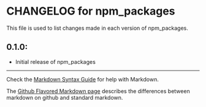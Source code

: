 # CHANGELOG for npm_packages

This file is used to list changes made in each version of npm_packages.

## 0.1.0:

* Initial release of npm_packages

- - -
Check the [Markdown Syntax Guide](http://daringfireball.net/projects/markdown/syntax) for help with Markdown.

The [Github Flavored Markdown page](http://github.github.com/github-flavored-markdown/) describes the differences between markdown on github and standard markdown.
